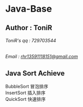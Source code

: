 # Java-Base
## Author : ToniR
###### ToniR's qq : 729703544
###### Email : rhr13591118151@gmail.com
## Java Sort Achieve 
BubbleSort 冒泡排序<br>
InsertSort 插入排序<br>
QuickSort 快速排序<br>
